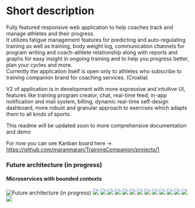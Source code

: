 # Short description 

Fully featured responsive web application to help coaches track and manage athletes and their progress. 
<br>It utilizes fatigue management features for predicting and auto-regulating training as well as training, body weight log, communication channels for program writing and coach-athlete relationship along with reports and graphs for easy insight in ongoing training and to help you progress better, plan your cycles and more. 
<br>Currently the application itself is open only to athletes who subscribe to training companion brand for coaching services. 
(Croatia)

V2 of application is in development with more expressive and intuitive UI, features like training program creator, chat, real-time feed, in-app notification and mail system, billing, dynamic real-time self-design dashboard, more robust and granular approach to exercises which adapts them to all kinds of sports. 

This readme will be updated soon to more comprehensive documentation and demo

For now you can see Kanban board here -> https://github.com/maranmaran/TrainingCompanion/projects/1

### Future architecture (in progress)
#### Microservices with bounded contexts
![Future architecture (in progress)](Assets/Architecture.png)
![](Assets/LoginScreen.PNG)
![](Assets/1.PNG)
![](Assets/2.PNG)
![](Assets/3.PNG)
![](Assets/4.PNG)
![](Assets/20.PNG)
![](Assets/5.PNG)
![](Assets/6.PNG)
![](Assets/7.PNG)
![](Assets/8.PNG)
![](Assets/9.PNG)
![](Assets/10.PNG)
![](Assets/11.PNG)
![](Assets/12.PNG)
